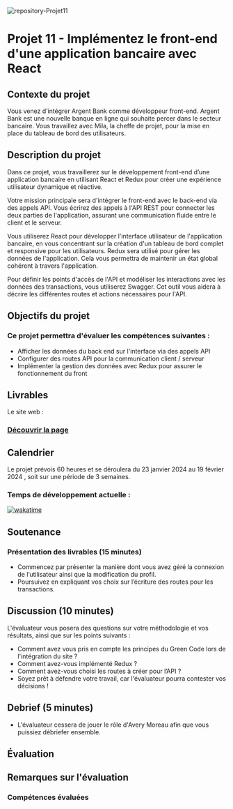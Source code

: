 ![repository-Projet11](https://github.com/aurelienLRY/OCC-P11-Argent-Bank/assets/83220559/c6c617a1-6c71-48e3-a79a-480c1268218a)



# Projet 11 - Implémentez le front-end d'une application bancaire avec React

## Contexte du projet
Vous venez d’intégrer Argent Bank comme développeur front-end.
Argent Bank est une nouvelle banque en ligne qui souhaite percer dans le secteur bancaire.
Vous travaillez avec Mila, la cheffe de projet, pour la mise en place du tableau de bord des utilisateurs. 


## Description du projet
Dans ce projet, vous travaillerez sur le développement front-end d’une application bancaire en utilisant React et Redux pour créer une expérience utilisateur dynamique et réactive.

Votre mission principale sera d'intégrer le front-end avec le back-end via des appels API.
Vous écrirez des appels à l'API REST pour connecter les deux parties de l'application, assurant une communication fluide entre le client et le serveur.

Vous utiliserez React pour développer l'interface utilisateur de l'application bancaire, en vous concentrant sur la création d'un tableau de bord complet et responsive pour les utilisateurs. 
Redux sera utilisé pour gérer les données de l'application. Cela vous permettra de maintenir un état global cohérent à travers l'application.

Pour définir les points d'accès de l'API et modéliser les interactions avec les données des transactions, vous utiliserez Swagger. Cet outil vous aidera à décrire les différentes routes et actions nécessaires pour l'API.

## Objectifs du projet
### Ce projet permettra d'évaluer les compétences suivantes :
- Afficher les données du back end sur l'interface via des appels API
- Configurer des routes API pour la communication client / serveur
- Implémenter la gestion des données avec Redux pour assurer le fonctionnement du front

## Livrables
Le site web : 
### [Découvrir la page](#)


## Calendrier
Le projet prévois 60 heures et se déroulera du 23 janvier 2024 au 19 février 2024 , soit sur une période de 3 semaines.

### Temps de développement actuelle : 
[![wakatime](https://wakatime.com/badge/user/dfdaf0d3-5ae8-4997-92c1-563d24f5d7d4/project/018d9dd8-4b78-42b7-9682-02bbaf81264d.svg)](https://wakatime.com/badge/user/dfdaf0d3-5ae8-4997-92c1-563d24f5d7d4/project/018d9dd8-4b78-42b7-9682-02bbaf81264d)
## Soutenance 
### Présentation des livrables (15 minutes) 
- Commencez par présenter la manière dont vous avez géré la connexion de l’utilisateur ainsi que la modification du profil.
- Poursuivez en expliquant vos choix sur l’écriture des routes pour les transactions. 

## Discussion (10 minutes) 
 L'évaluateur vous posera des questions sur votre méthodologie et vos résultats, ainsi que sur les points suivants :
- Comment avez vous pris en compte les principes du Green Code lors de l'intégration du site ?
- Comment avez-vous implémenté Redux ?
- Comment avez-vous choisi les routes à créer pour l’API ?
- Soyez prêt à défendre votre travail, car l'évaluateur pourra contester vos décisions !
## Debrief (5 minutes)
- L'évaluateur cessera de jouer le rôle d'Avery Moreau afin que vous puissiez débriefer ensemble.

## Évaluation
## Remarques sur l'évaluation
### Compétences évaluées


